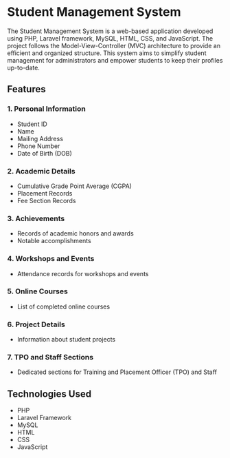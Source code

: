 # Student Management System

The Student Management System is a web-based application developed using PHP, Laravel framework, MySQL, HTML, CSS, and JavaScript. The project follows the Model-View-Controller (MVC) architecture to provide an efficient and organized structure. This system aims to simplify student management for administrators and empower students to keep their profiles up-to-date.

## Features

### 1. Personal Information

- Student ID
- Name
- Mailing Address
- Phone Number
- Date of Birth (DOB)

  
### 2. Academic Details

- Cumulative Grade Point Average (CGPA)
- Placement Records
- Fee Section Records

### 3. Achievements

- Records of academic honors and awards
- Notable accomplishments

### 4. Workshops and Events

- Attendance records for workshops and events

### 5. Online Courses

- List of completed online courses

### 6. Project Details

- Information about student projects

### 7. TPO and Staff Sections

- Dedicated sections for Training and Placement Officer (TPO) and Staff

## Technologies Used

- PHP
- Laravel Framework
- MySQL
- HTML
- CSS
- JavaScript
